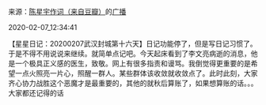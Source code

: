 来源：[陈星宇作词（来自豆瓣）](https://www.douban.com/people/chenxingyu2009/)的[广播](https://www.douban.com/people/chenxingyu2009/status/2795775550/)


2020-02-07_12:34:41


【星星日记：20200207武汉封城第十六天】日记功能停了，但是写日记习惯了。于是不得不用说说来继续。就简单点记吧。今天起床看到了李文亮病逝的消息，他是一个极具正义感的医生，致敬。网上有很多指责和谩骂。我倒觉得更重要的是希望一点火照亮一片心，照醒一群人。某些群体该收敛就收敛点了。此时此刻，大家齐心协力战胜这个恶魔才是最重要的，其他的就秋后算账了，如果想算账的话。。。大家都还记得的话
